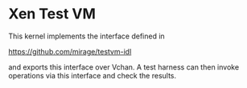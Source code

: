 Xen Test VM
===========

This kernel implements the interface defined in

  https://github.com/mirage/testvm-idl

and exports this interface over Vchan. A test harness can then
invoke operations via this interface and check the results.
